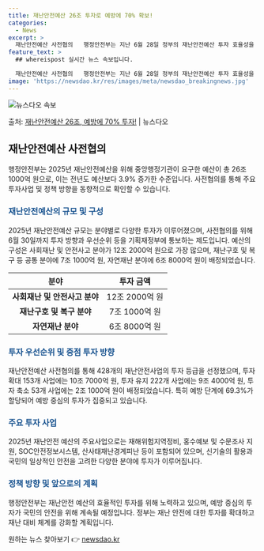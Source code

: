 ```yaml
---
title: 재난안전예산 26조 투자로 예방에 70% 확보!
categories:
  - News
excerpt: >
  재난안전예산 사전협의   행정안전부는 지난 6월 28일 정부의 재난안전예산 투자 효율성을 높이기 위한 '20…
feature_text: >
  ## whereispost 실시간 뉴스 속보입니다.

  재난안전예산 사전협의   행정안전부는 지난 6월 28일 정부의 재난안전예산 투자 효율성을 높이기 위한 '20…
image: 'https://newsdao.kr/res/images/meta/newsdao_breakingnews.jpg'
---
```


![뉴스다오 속보](https://newsdao.kr/res/images/meta/newsdao_breakingnews.jpg)

<p>출처: <a href="https://newsdao.kr/4538" rel="dofollow">재난안전예산 26조, 예방에 70% 투자!</a> | 뉴스다오</p>

<h2 data-ke-size="size26">재난안전예산 사전협의</h2>
<p data-ke-size="size16">행정안전부는 2025년 재난안전예산을 위해 중앙행정기관이 요구한 예산이 총 26조 1000억 원으로, 이는 전년도 예산보다 3.9% 증가한 수준입니다. 사전협의를 통해 주요 투자사업 및 정책 방향을 동향적으로 확인할 수 있습니다.</p>

<h3><b><span style="color: #1a5490;">재난안전예산의 규모 및 구성</span></b></h3>
<p data-ke-size="size16">2025년 재난안전예산 규모는 분야별로 다양한 투자가 이루어졌으며, 사전협의를 위해 6월 30일까지 투자 방향과 우선순위 등을 기획재정부에 통보하는 제도입니다. 예산의 구성은 사회재난 및 안전사고 분야가 12조 2000억 원으로 가장 많으며, 재난구호 및 복구 등 공통 분야에 7조 1000억 원, 자연재난 분야에 6조 8000억 원이 배정되었습니다.</p>
<table>
<thead>
<tr>
<th style="text-align: center;">분야</th>
<th style="text-align: center;">투자 금액</th>
</tr>
</thead>
<tbody>
<tr>
<td style="text-align: center;"><b>사회재난 및 안전사고 분야</b></td>
<td style="text-align: center;">12조 2000억 원</td>
</tr>
<tr>
<td style="text-align: center;"><b>재난구호 및 복구 분야</b></td>
<td style="text-align: center;">7조 1000억 원</td>
</tr>
<tr>
<td style="text-align: center;"><b>자연재난 분야</b></td>
<td style="text-align: center;">6조 8000억 원</td>
</tr>
</tbody>
</table>

<h3><b><span style="color: #1a5490;">투자 우선순위 및 중점 투자 방향</span></b></h3>
<p data-ke-size="size16">재난안전예산 사전협의를 통해 428개의 재난안전사업의 투자 등급을 선정했으며, 투자 확대 153개 사업에는 10조 7000억 원, 투자 유지 222개 사업에는 9조 4000억 원, 투자 축소 53개 사업에는 2조 1000억 원이 배정되었습니다. 특히 예방 단계에 69.3%가 할당되어 예방 중심의 투자가 집중되고 있습니다.</p>

<h3><b><span style="color: #1a5490;">주요 투자 사업</span></b></h3>
<p data-ke-size="size16">2025년 재난안전 예산의 주요사업으로는 재해위험지역정비, 홍수예보 및 수문조사 지원, SOC안전정보시스템, 산사태재난경계피난 등이 포함되어 있으며, 신기술의 활용과 국민의 일상적인 안전을 고려한 다양한 분야에 투자가 이루어집니다.</p>

<h3><b><span style="color: #1a5490;">정책 방향 및 앞으로의 계획</span></b></h3>
<p data-ke-size="size16">행정안전부는 재난안전 예산의 효율적인 투자를 위해 노력하고 있으며, 예방 중심의 투자가 국민의 안전을 위해 계속될 예정입니다. 정부는 재난 안전에 대한 투자를 확대하고 재난 대비 체계를 강화할 계획입니다.</p>

<p data-ke-size="size16"></p> 

원하는 뉴스 찾아보기 👉 <a href="https://newsdao.kr" rel="dofollow">newsdao.kr</a>


